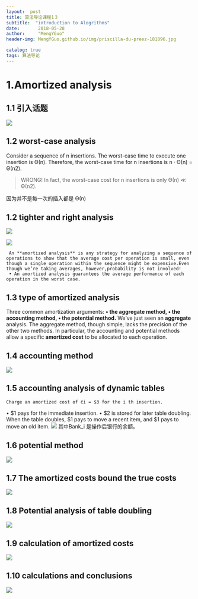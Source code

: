 ```yaml
---
layout:  post  
title: 算法导论课程1３
subtitle:  "introduction to Alogrithms"
date:       2018-05-28
author:     "MengYGuo"
header-img: MengYGuo.github.io/img/priscilla-du-preez-181896.jpg

catalog: true
tags: 算法导论
---
```


# 1.Amortized analysis

## 1.1 引入话题

![](https://github.com/MengYGuo/MengYGuo.github.io/blob/master/img/算法导论image/class13-1.png?raw=true)

## 1.2 worst-case analysis

Consider a sequence of n insertions. The
worst-case time to execute one insertion is
Θ(n). Therefore, the worst-case time for n
insertions is n · Θ(n) = Θ(n2).

> WRONG! In fact, the worst-case cost for
n insertions is only Θ(n) ≪ Θ(n2).

因为并不是每一次的插入都是 Θ(n)

## 1.2 tighter and right analysis

![](https://github.com/MengYGuo/MengYGuo.github.io/blob/master/img/算法导论image/class13-2.png?raw=true)

![](https://github.com/MengYGuo/MengYGuo.github.io/blob/master/img/算法导论image/class13-3.png?raw=true)

     An **amortized analysis** is any strategy for analyzing a sequence of operations to show that the average cost per operation is small, even though a single operation within the sequence might be expensive.Even though we’re taking averages, however,probability is not involved!
     • An amortized analysis guarantees the average performance of each operation in the worst case.
     
## 1.3 type of amortized analysis

Three common amortization arguments:
**• the aggregate method,
• the accounting method,
• the potential method.**
We’ve just seen an **aggregate** analysis.
The aggregate method, though simple, lacks the precision of the other two methods. In particular, the accounting and potential methods allow a specific **amortized cost** to be allocated to each operation.

## 1.4 accounting method
![](https://github.com/MengYGuo/MengYGuo.github.io/blob/master/img/算法导论image/class13-4.png?raw=true)

## 1.5 accounting analysis of dynamic tables

    Charge an amortized cost of ĉi = $3 for the i th insertion.
   • $1 pays for the immediate insertion.
   • $2 is stored for later table doubling.
    When the table doubles, $1 pays to move a recent item, and $1 pays to move an old item.
![](https://github.com/MengYGuo/MengYGuo.github.io/blob/master/img/算法导论image/class13-5.png?raw=true)
其中Bank_i 是操作后银行的余额。

## 1.6 potential method
![](https://github.com/MengYGuo/MengYGuo.github.io/blob/master/img/算法导论image/class13-6.png?raw=true)

## 1.7 The amortized costs bound the true costs
![](https://github.com/MengYGuo/MengYGuo.github.io/blob/master/img/算法导论image/class13-7.png?raw=true)

## 1.8 Potential analysis of table doubling
![](https://github.com/MengYGuo/MengYGuo.github.io/blob/master/img/算法导论image/class13-8.png?raw=true)

## 1.9 calculation of amortized costs
![](https://github.com/MengYGuo/MengYGuo.github.io/blob/master/img/算法导论image/class13-9.png?raw=true)

## 1.10 calculations and conclusions
![](https://github.com/MengYGuo/MengYGuo.github.io/blob/master/img/算法导论image/class13-10.png?raw=true)
